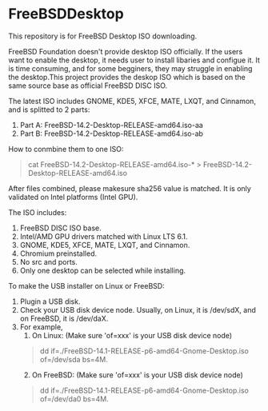 # FreeBSDDesktop
This repository is for FreeBSD Desktop ISO downloading.

FreeBSD Foundation doesn't provide desktop ISO officially. If the users want to enable the desktop, it needs user to install libaries and configue it. It is time consuming, and for some begginers, they may struggle in enabling the desktop.This project provides the deskop ISO which is based on the same source base as official FreeBSD DISC ISO.

The latest ISO includes GNOME, KDE5, XFCE, MATE, LXQT, and Cinnamon, and is splitted to 2 parts:
  1. Part A: FreeBSD-14.2-Desktop-RELEASE-amd64.iso-aa
  2. Part B: FreeBSD-14.2-Desktop-RELEASE-amd64.iso-ab
   
How to conmbine them to one ISO:
> cat FreeBSD-14.2-Desktop-RELEASE-amd64.iso-* > FreeBSD-14.2-Desktop-RELEASE-amd64.iso

After files combined, please makesure sha256 value is matched. It is only validated on Intel platforms (Intel GPU).

The ISO includes:
  1. FreeBSD DISC ISO base.
  2. Intel/AMD GPU drivers matched with Linux LTS 6.1.
  3. GNOME, KDE5, XFCE, MATE, LXQT, and Cinnamon.
  4. Chromium preinstalled.
  5. No src and ports.
  6. Only one desktop can be selected while installing.
     
To make the USB installer on Linux or FreeBSD:
  1. Plugin a USB disk.
  2. Check your USB disk device node. Usually, on Linux, it is /dev/sdX, and on FreeBSD, it is /dev/daX.
  3. For example,
     1. On Linux: (Make sure 'of=xxx' is your USB disk device node)
     > dd if=./FreeBSD-14.1-RELEASE-p6-amd64-Gnome-Desktop.iso of=/dev/sda bs=4M.
     2. On FreeBSD: (Make sure 'of=xxx' is your USB disk device node)
     > dd if=./FreeBSD-14.1-RELEASE-p6-amd64-Gnome-Desktop.iso of=/dev/da0 bs=4M.

